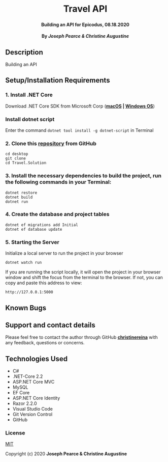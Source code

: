 # <h1 align = "center"> Travel API

##### <h4 align = "center">  Building an API for Epicodus, 08.18.2020

#### <h4 align = "center"> By _**Joseph Pearce & Christine Augustine**_

## Description

Building an API

## Setup/Installation Requirements 

### 1. Install .NET Core 

Download .NET Core SDK from Microsoft Corp  (**[macOS](https://dotnet.microsoft.com/download/dotnet-core/thank-you/sdk-2.2.106-macos-x64-installer) | [Windows OS](https://dotnet.microsoft.com/download/dotnet-core/thank-you/sdk-2.2.203-windows-x64-installer)**)

### Install dotnet script

Enter the command `dotnet tool install -g dotnet-script` in Terminal 

### 2. Clone this [repository](https://github.com/pearcy/Travel.Solution.git) from GitHub
```
cd desktop
git clone 
cd Travel.Solution
```
### 3. Install the necessary dependencies to build the project, run the following commands in your Terminal:
```
dotnet restore
dotnet build
dotnet run 
```
### 4. Create the database and project tables
```
dotnet ef migrations add Initial
dotnet ef database update
```
### 5. Starting the Server

Initialize a local server to run the project in your browser
```
dotnet watch run
```

If you are running the script locally, it will open the project in your browser window and shift the focus from the terminal to the browser. If not, you can copy and paste this address to view:

```
http://127.0.0.1:5000
```


## Known Bugs


## Support and contact details

Please feel free to contact the author through GitHub **[christinereina](https://github.com/christinereina)** with any feedback, questions or concerns.


## Technologies Used

* C# 
* .NET-Core 2.2
* ASP.NET Core MVC
* MySQL
* EF Core
* ASP.NET Core Identity
* Razor 2.2.0
* Visual Studio Code
* Git Version Control 
* GitHub


### License

[MIT](https://mit-license.org/)

Copyright (c) 2020 **Joseph Pearce & Christine Augustine**